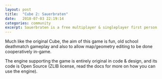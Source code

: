 ```yaml
---
layout: post
title:  "Cube 2: Sauerbraten"
date:   2018-07-03 22:19:14
categories: community
excerpt: Sauerbraten is a free multiplayer & singleplayer first person shooter, the successor of the Cube FPS.
---
```

Much like the original Cube, the aim of this game is fun, old school deathmatch gameplay and also to allow map/geometry editing to be done cooperatively in-game.

The engine supporting the game is entirely original in code & design, and its code is Open Source (ZLIB license, read the docs for more on how you can use the engine).
